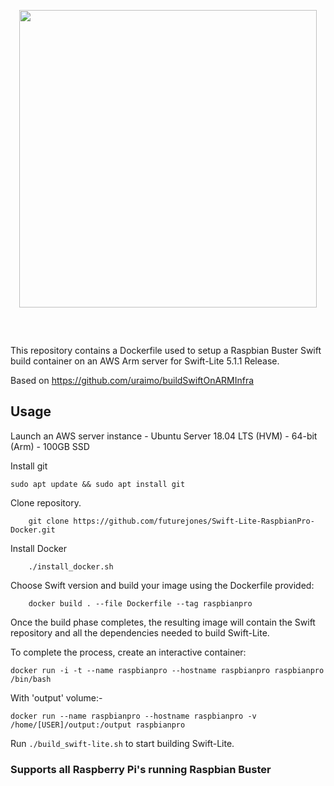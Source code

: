 <p align="center" style="margin-bottom:60px;">
<img src="https://raw.githubusercontent.com/uraimo/buildSwiftOnARMInfra/master/logo.svg?sanitize=true" width="476"/>
</p>

This repository contains a Dockerfile used to setup a Raspbian Buster Swift build container on an AWS Arm server for Swift-Lite 5.1.1 Release.

Based on https://github.com/uraimo/buildSwiftOnARMInfra


## Usage

Launch an AWS server instance - Ubuntu Server 18.04 LTS (HVM) - 64-bit (Arm) - 100GB SSD

Install git
```
sudo apt update && sudo apt install git
```

Clone repository.
```
    git clone https://github.com/futurejones/Swift-Lite-RaspbianPro-Docker.git
```
Install Docker
```
    ./install_docker.sh
```

Choose Swift version and build your image using the Dockerfile provided:

```
    docker build . --file Dockerfile --tag raspbianpro
```

Once the build phase completes, the resulting image will contain the Swift repository and all the dependencies needed to build Swift-Lite.

To complete the process, create an interactive container:

```
docker run -i -t --name raspbianpro --hostname raspbianpro raspbianpro /bin/bash
```
With 'output' volume:-
```
docker run --name raspbianpro --hostname raspbianpro -v /home/[USER]/output:/output raspbianpro
```

Run `./build_swift-lite.sh` to start building Swift-Lite.

### Supports all Raspberry Pi's running Raspbian Buster

